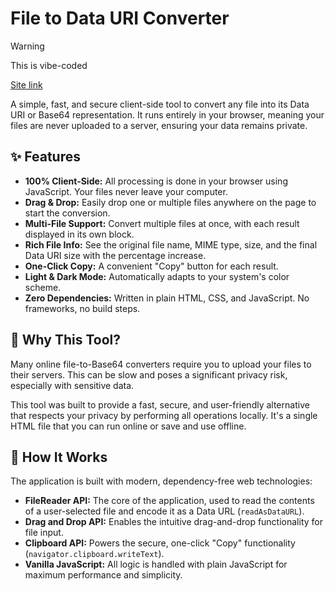 # File to Data URI Converter

> [!WARNING]
> This is vibe-coded

[Site link](https://t1ckbase.github.io/file-to-data-uri/)

A simple, fast, and secure client-side tool to convert any file into its Data URI or Base64 representation. It runs entirely in your browser, meaning your files are never uploaded to a server, ensuring your data remains private.

## ✨ Features

*   **100% Client-Side:** All processing is done in your browser using JavaScript. Your files never leave your computer.
*   **Drag & Drop:** Easily drop one or multiple files anywhere on the page to start the conversion.
*   **Multi-File Support:** Convert multiple files at once, with each result displayed in its own block.
*   **Rich File Info:** See the original file name, MIME type, size, and the final Data URI size with the percentage increase.
*   **One-Click Copy:** A convenient "Copy" button for each result.
*   **Light & Dark Mode:** Automatically adapts to your system's color scheme.
*   **Zero Dependencies:** Written in plain HTML, CSS, and JavaScript. No frameworks, no build steps.

## 🤔 Why This Tool?

Many online file-to-Base64 converters require you to upload your files to their servers. This can be slow and poses a significant privacy risk, especially with sensitive data.

This tool was built to provide a fast, secure, and user-friendly alternative that respects your privacy by performing all operations locally. It's a single HTML file that you can run online or save and use offline.

## 🚀 How It Works

The application is built with modern, dependency-free web technologies:

*   **FileReader API:** The core of the application, used to read the contents of a user-selected file and encode it as a Data URL (`readAsDataURL`).
*   **Drag and Drop API:** Enables the intuitive drag-and-drop functionality for file input.
*   **Clipboard API:** Powers the secure, one-click "Copy" functionality (`navigator.clipboard.writeText`).
*   **Vanilla JavaScript:** All logic is handled with plain JavaScript for maximum performance and simplicity.
